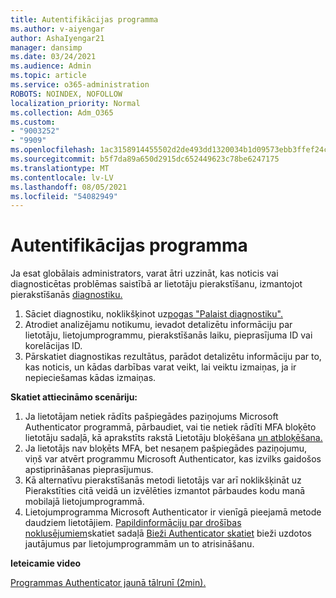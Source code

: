 ```yaml
---
title: Autentifikācijas programma
ms.author: v-aiyengar
author: AshaIyengar21
manager: dansimp
ms.date: 03/24/2021
ms.audience: Admin
ms.topic: article
ms.service: o365-administration
ROBOTS: NOINDEX, NOFOLLOW
localization_priority: Normal
ms.collection: Adm_O365
ms.custom:
- "9003252"
- "9909"
ms.openlocfilehash: 1ac3158914455502d2de493dd1320034b1d09573ebb3ffef24c23eb1e816cad0
ms.sourcegitcommit: b5f7da89a650d2915dc652449623c78be6247175
ms.translationtype: MT
ms.contentlocale: lv-LV
ms.lasthandoff: 08/05/2021
ms.locfileid: "54082949"
---
```

# <a name="authentication-app"></a>Autentifikācijas programma

Ja esat globālais administrators, varat ātri uzzināt, kas noticis vai diagnosticētas problēmas saistībā ar lietotāju pierakstīšanu, izmantojot pierakstīšanās [diagnostiku.](https://ms.portal.azure.com/microsoft.onmicrosoft.com?loginHint=shhada@microsoft.com#blade/Microsoft_AAD_IAM/ActiveDirectoryMenuBlade/diagnose/symptomId/ms_aad_dxp_signin_caDiagnoseAndSolveSummarySymptom)

1. Sāciet diagnostiku, noklikšķinot uz[pogas "Palaist diagnostiku".](https://portal.azure.com/#blade/Microsoft_AAD_IAM/ActiveDirectoryMenuBlade/diagnose/symptomId/ms_aad_dxp_signin_caDiagnoseAndSolveSummarySymptom) 
1. Atrodiet analizējamu notikumu, ievadot detalizētu informāciju par lietotāju, lietojumprogrammu, pierakstīšanās laiku, pieprasījuma ID vai korelācijas ID.
1. Pārskatiet diagnostikas rezultātus, parādot detalizētu informāciju par to, kas noticis, un kādas darbības varat veikt, lai veiktu izmaiņas, ja ir nepieciešamas kādas izmaiņas.

**Skatiet attiecināmo scenāriju:**

1. Ja lietotājam netiek rādīts pašpiegādes paziņojums Microsoft Authenticator programmā, pārbaudiet, vai tie netiek rādīti MFA bloķēto lietotāju sadaļā, kā aprakstīts rakstā Lietotāju bloķēšana [un atbloķēšana.](https://portal.azure.com/#blade/Microsoft_AAD_IAM/ActiveDirectoryMenuBlade/diagnose/symptomId/ms_aad_dxp_signin_caDiagnoseAndSolveSummarySymptom)
1. Ja lietotājs nav bloķēts MFA, bet nesaņem pašpiegādes paziņojumu, viņš var atvērt programmu Microsoft Authenticator, kas izvilks gaidošos apstiprināšanas pieprasījumus.
1. Kā alternatīvu pierakstīšanās metodi lietotājs var arī noklikšķināt uz Pierakstīties citā veidā un izvēlēties izmantot pārbaudes kodu manā mobilajā lietojumprogrammā.
1. Lietojumprogramma Microsoft Authenticator ir vienīgā pieejamā metode daudziem lietotājiem. [Papildinformāciju par drošības noklusējumiem](https://docs.microsoft.com/azure/active-directory/fundamentals/concept-fundamentals-security-defaults)skatiet sadaļā [Bieži Authenticator skatiet](https://docs.microsoft.com/azure/active-directory/user-help/user-help-auth-app-faq) bieži uzdotos jautājumus par lietojumprogrammām un to atrisināšanu.
 
**Ieteicamie video**

[Programmas Authenticator jaunā tālrunī (2min).](https://go.microsoft.com/fwlink/?linkid=2158163&clcid=0x409)
